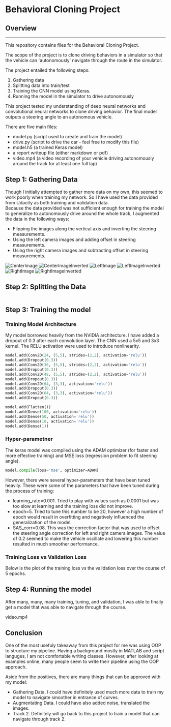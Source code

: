# Behavioral Cloning Project

## Overview
---
This repository contains files for the Behavioral Cloning Project.

The scope of the project is to clone driving behaviors in a simulator so that the vehicle can 'autonomously' navigate through
the route in the simulator.  
  
The project entailed the following steps:
1. Gathering data
2. Splitting data into train/test
3. Training the CNN model using Keras.
4. Running the model in the simulator to drive autonomously

This project tested my understanding of deep neural networks and convolutional neural networks to clone driving behavior. The final model outputs a steering angle to an autonomous vehicle.

There are five main files: 
* model.py (script used to create and train the model)
* drive.py (script to drive the car - feel free to modify this file)
* model.h5 (a trained Keras model)
* a report writeup file (either markdown or pdf)
* video.mp4 (a video recording of your vehicle driving autonomously around the track for at least one full lap)

## Step 1: Gathering Data
Though I initially attempted to gather more data on my own, this seemed to work poorly when training my network. So I have used the data provided from Udacity as both training and validation data.  
Because the data provided was not sufficient enough for training the model to generalize to autonomously drive around the whole track, I augmented the data in the following ways:
* Flipping the images along the vertical axis and inverting the steering measurements.
* Using the left camera images and adding offset in steering measurements.
* Using the right camera images and subtracting offset in steering measurements.

![CenterImage](center.png "Center Image") ![CenterImageInverted](center_inverted.png "Center Image Inverted")
![LeftImage](left.png "Left Image") ![LeftImageInverted](left_inverted.png "Left Image Inverted")
![RightImage](right.png "Right Image") ![RightImageInverted](right_inverted.png "Right Image Inverted")

## Step 2: Splitting the Data
```python

```
## Step 3: Training the model
### Training Model Architecture
My model borrowed heavily from the NVIDIA architecture. I have added a dropout of 0.3 after each convolution layer.
The CNN used a 5x5 and 3x3 kernel. The RELU activation were used to introduce nonlinearity.
```python
model.add(Conv2D(24, (5,5), strides=(2,2), activation='relu'))
model.add(Dropout(0.3))
model.add(Conv2D(36, (5,5), strides=(2,2), activation='relu'))
model.add(Dropout(0.3))
model.add(Conv2D(48, (5,5), strides=(2,2), activation='relu'))
model.add(Dropout(0.3))
model.add(Conv2D(64, (3,3), activation='relu'))
model.add(Dropout(0.3))
model.add(Conv2D(64, (3,3), activation='relu'))
model.add(Dropout(0.3))

model.add(Flatten())
model.add(Dense(100, activation='relu'))
model.add(Dense(50, activation='relu'))
model.add(Dense(10, activation='relu'))
model.add(Dense(1))
```
### Hyper-parametner 
The keras model was compiled using the ADAM optimizer (for faster and more effective training) and MSE loss (regression problem to fit steering angle).
``` python
model.compile(loss='mse', optimizer=ADAM)
```
However, there were several hyper-parameters that have been tuned heavily.
These were some of the parameters that have been tuned during the process of training:
* learning_rate=0.001. Tried to play with values such as 0.0001 but was too slow at learning and the training loss did not improve.
* epoch=5. Tried to tune this number to be 20, however a high number of epoch would result in overfitting and negatively influenced the generalization of the model.
* SAS_corr=0.08. This was the correction factor that was used to offset the steering angle correction for left and right camera images. The value of 0.2 seemed to make the vehicle oscillate and lowering this number resulted in much smoother performance.

### Training Loss vs Validation Loss
Below is the plot of the training loss vs the validation loss over the course of 5 epochs.

## Step 4: Running the model
After many, many, many training, tuning, and validation, I was able to finally get a model that was able to navigate through the course.

video.mp4

## Conclusion
One of the most usefuly takeaway from this project for me was using OOP to structure my pipeline. Having a background mostly in MATLAB and script languges, I am not comfortable writing classes. However, after looking at examples online, many people seem to write their pipeline using the OOP approach.
  
Aside from the positives, there are many things that can be approved with my model:
* Gathering Data. I could have definitely used much more data to train my model to navigate smoother in entrance of curves.
* Augmentating Data. I could have also added noise, translated the images.
* Track 2. Definitely will go back to this project to train a model that can navigate through track 2.
